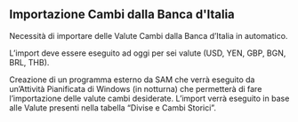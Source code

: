 **Importazione Cambi dalla Banca d'Italia**
------------------------------------------

Necessità di importare delle Valute Cambi dalla Banca d’Italia in automatico. 

L’import deve essere eseguito ad oggi per sei valute (USD, YEN, GBP, BGN, BRL, THB). 

Creazione di un programma esterno da SAM che verrà eseguito da un’Attività Pianificata di Windows (in notturna) che permetterà di fare l’importazione delle valute cambi desiderate. 
L’import verrà eseguito in base alle Valute presenti nella tabella “Divise e Cambi Storici”.   
